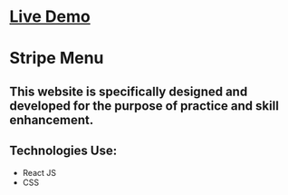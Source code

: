 # [Live Demo](https://stripe-menu-gamma.vercel.app/)

# Stripe Menu

## This website is specifically designed and developed for the purpose of practice and skill enhancement.

## Technologies Use:
- React JS
- CSS
